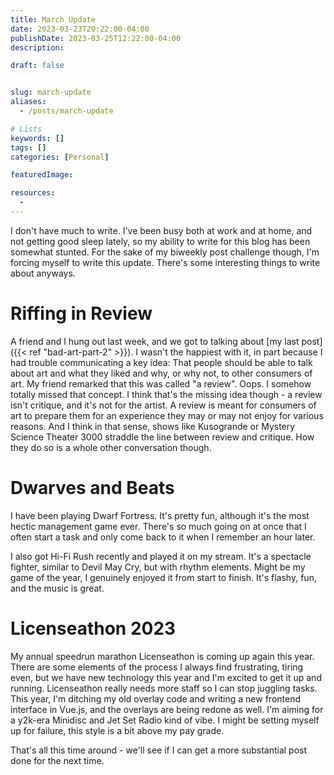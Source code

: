 ```yaml
---
title: March Update
date: 2023-03-23T20:22:00-04:00
publishDate: 2023-03-25T12:22:00-04:00
description:

draft: false


slug: march-update
aliases:
  - /posts/march-update

# Lists
keywords: []
tags: []
categories: [Personal]

featuredImage:

resources:
  - 
---
```


I don't have much to write. I've been busy both at work and at home, and not getting good sleep lately, so my ability to write for this blog has been somewhat stunted. For the sake of my biweekly post challenge though, I'm forcing myself to write this update. There's some interesting things to write about anyways.

# Riffing in Review
A friend and I hung out last week, and we got to talking about [my last post]({{< ref "bad-art-part-2" >}}). I wasn't the happiest with it, in part because I had trouble communicating a key idea: That people should be able to talk about art and what they liked and why, or why not, to other consumers of art. My friend remarked that this was called "a review". Oops. I somehow totally missed that concept. I think that's the missing idea though - a review isn't critique, and it's not for the artist. A review is meant for consumers of art to prepare them for an experience they may or may not enjoy for various reasons. And I think in that sense, shows like Kusogrande or Mystery Science Theater 3000 straddle the line between review and critique. How they do so is a whole other conversation though.

# Dwarves and Beats
I have been playing Dwarf Fortress. It's pretty fun, although it's the most hectic management game ever. There's so much going on at once that I often start a task and only come back to it when I remember an hour later.

I also got Hi-Fi Rush recently and played it on my stream. It's a spectacle fighter, similar to Devil May Cry, but with rhythm elements. Might be my game of the year, I genuinely enjoyed it from start to finish. It's flashy, fun, and the music is great.

# Licenseathon 2023
My annual speedrun marathon Licenseathon is coming up again this year. There are some elements of the process I always find frustrating, tiring even, but we have new technology this year and I'm excited to get it up and running. Licenseathon really needs more staff so I can stop juggling tasks. This year, I'm ditching my old overlay code and writing a new frontend interface in Vue.js, and the overlays are being redone as well. I'm aiming for a y2k-era Minidisc and Jet Set Radio kind of vibe. I might be setting myself up for failure, this style is a bit above my pay grade.

That's all this time around - we'll see if I can get a more substantial post done for the next time.